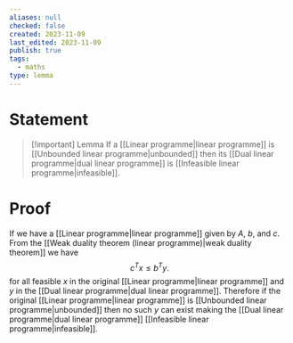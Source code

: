 ```yaml
---
aliases: null
checked: false
created: 2023-11-09
last_edited: 2023-11-09
publish: true
tags:
  - maths
type: lemma
---
```

# Statement

> [!important] Lemma
> If a [[Linear programme|linear programme]] is [[Unbounded linear programme|unbounded]] then its [[Dual linear programme|dual linear programme]] is [[Infeasible linear programme|infeasible]].

# Proof

If we have a [[Linear programme|linear programme]] given by $A$, $b$, and $c$. From the [[Weak duality theorem (linear programme)|weak duality theorem]] we have
$$
c^Tx \leq b^Ty.$$
for all feasible $x$ in the original [[Linear programme|linear programme]] and $y$ in the [[Dual linear programme|dual linear programme]]. Therefore if the original [[Linear programme|linear programme]] is [[Unbounded linear programme|unbounded]] then no such $y$ can exist making the [[Dual linear programme|dual linear programme]] [[Infeasible linear programme|infeasible]].
